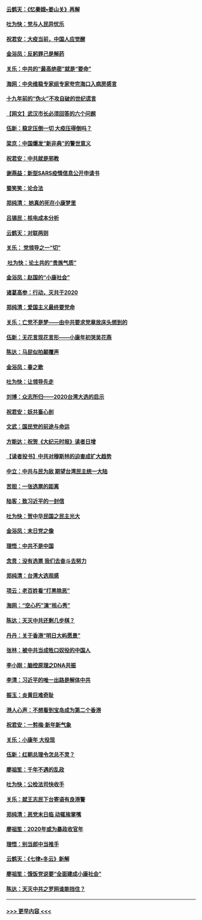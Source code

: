 #### [云鹤天：《忆秦娥▪娄山关》再解](../pages/nsc993/n11824682.md?t=01280222) 
#### [吐为快：党与人民异忧乐](../pages/nsc993/n11824660.md?t=01280222) 
#### [祝君安：大疫当前，中国人应觉醒](../pages/nsc993/n11821946.md?t=01280222) 
#### [金浴凤：反躬罪己是解药](../pages/nsc993/n11820280.md?t=01280222) 
#### [关乐：中共的“最高绝密”就是“要命”](../pages/nsc993/n11816946.md?t=01280222) 
#### [海网：中央维稳专家组专家夸完海口入病房感言](../pages/nsc993/n11815138.md?t=01280222) 
#### [十九年前的“伪火”不攻自破的世纪谎言](../pages/nsc993/n11813238.md?t=01280222) 
#### [【网文】武汉市长必须回答的六个问题](../pages/nsc993/n11813848.md?t=01280222) 
#### [伍新：稳定压倒一切 大疫压得倒吗？](../pages/nsc993/n11812634.md?t=01280222) 
#### [梁京：中国爆发“新非典”的警世意义](../pages/nsc993/n11812554.md?t=01280222) 
#### [祝君安：中共就是邪教](../pages/nsc993/n11812431.md?t=01280222) 
#### [谢燕益：新型SARS疫情信息公开申请书](../pages/nsc993/n11808840.md?t=01280222) 
#### [蜀笑笑：论合法](../pages/nsc993/n11808064.md?t=01280222) 
#### [郑纯清： 她真的死在小康梦里](../pages/nsc993/n11806623.md?t=01280222) 
#### [吕锡民：核电成本分析](../pages/nsc993/n11806284.md?t=01280222) 
#### [云鹤天：对联两则](../pages/nsc993/n11805957.md?t=01280222) 
#### [关乐： 党领导之一“切”](../pages/nsc993/n11804505.md?t=01280222) 
#### [ 吐为快：论土共的“贵族气质”](../pages/nsc993/n11804490.md?t=01280222) 
#### [金浴凤：赵国的“小康社会”](../pages/nsc993/n11804452.md?t=01280222) 
#### [诸葛高参：行动，灭共于2020](../pages/nsc993/n11804120.md?t=01280222) 
#### [郑纯清：爱国主义最终要党命](../pages/nsc993/n11802197.md?t=01280222) 
#### [关乐：亡党不是梦——由中共要求党章放床头想到的](../pages/nsc993/n11802156.md?t=01280222) 
#### [伍新：无花言现花言形——小康年初哭吴花燕](../pages/nsc993/n11800044.md?t=01280222) 
#### [陈达：马屁似拍颠覆声](../pages/nsc993/n11800010.md?t=01280222) 
#### [金浴凤：春之歌](../pages/nsc993/n11797687.md?t=01280222) 
#### [吐为快：让领导先走](../pages/nsc993/n11797512.md?t=01280222) 
#### [刘博：众志所归——2020台湾大选的启示](../pages/nsc993/n11796878.md?t=01280222) 
#### [祝君安：妖共畜心剖](../pages/nsc993/n11794273.md?t=01280222) 
#### [文武：国民党的前途与命运](../pages/nsc993/n11794198.md?t=01280222) 
#### [方能达：祝贺《大纪元时报》读者日增](../pages/nsc993/n11793807.md?t=01280222) 
#### [【读者投书】中共对穆斯林的迫害成扩大趋势](../pages/nsc993/n11791371.md?t=01280222) 
#### [中立：中共与民为敌 期望台湾民主统一大陆](../pages/nsc993/n11790392.md?t=01280222) 
#### [苦胆：一张选票的距离](../pages/nsc993/n11788914.md?t=01280222) 
#### [陆客：致习近平的一封信](../pages/nsc993/n11788867.md?t=01280222) 
#### [吐为快：贺中华民国之民主光大](../pages/nsc993/n11788618.md?t=01280222) 
#### [金浴凤：末日党之像](../pages/nsc993/n11787475.md?t=01280222) 
#### [理悟：中共不是中国](../pages/nsc993/n11787463.md?t=01280222) 
#### [念贲：没有选票  我们去奋斗去努力](../pages/nsc993/n11787398.md?t=01280222) 
#### [郑纯清：台湾大选观感](../pages/nsc993/n11786210.md?t=01280222) 
#### [项云：老百姓看“打黑除恶”](../pages/nsc993/n11785398.md?t=01280222) 
#### [海网：“空心朽”演“核心秀”](../pages/nsc993/n11783874.md?t=01280222) 
#### [陈达：天灭中共还剩几步棋？](../pages/nsc993/n11783719.md?t=01280222) 
#### [丹丹：关于香港“明日大屿愿景”](../pages/nsc993/n11783273.md?t=01280222) 
#### [张林：被中共当成牲口奴役的中国人](../pages/nsc993/n11782397.md?t=01280222) 
#### [李小刚：脑控原理之DNA共振](../pages/nsc993/n11780962.md?t=01280222) 
#### [李清：习近平的唯一出路是解体中共](../pages/nsc993/n11780866.md?t=01280222) 
#### [振玉：炎黄巨难奇耻](../pages/nsc993/n11779632.md?t=01280222) 
#### [港人心声：不想看到宝岛成为第二个香港](../pages/nsc993/n11778817.md?t=01280222) 
#### [祝君安：一剪梅‧新年新气象](../pages/nsc993/n11776340.md?t=01280222) 
#### [关乐：小康年 大役现](../pages/nsc993/n11774213.md?t=01280222) 
#### [伍新：红朝总理令怎总不灵？](../pages/nsc993/n11770813.md?t=01280222) 
#### [廖祖笙：千年不遇的乱政](../pages/nsc993/n11770373.md?t=01280222) 
#### [吐为快：公检法司快收手](../pages/nsc993/n11770359.md?t=01280222) 
#### [关乐：就王志民下台寄语有良港警](../pages/nsc993/n11769903.md?t=01280222) 
#### [郑纯清：恶党末日临 动辄挨掌嘴](../pages/nsc993/n11769356.md?t=01280222) 
#### [廖祖笙：2020年或为暴政收官年](../pages/nsc993/n11768216.md?t=01280222) 
#### [理悟：别当郎中当推手](../pages/nsc993/n11768243.md?t=01280222) 
#### [云鹤天：《七律▪冬云》新解](../pages/nsc993/n11768204.md?t=01280222) 
#### [廖祖笙：饿饭党说要“全面建成小康社会”](../pages/nsc993/n11767482.md?t=01280222) 
#### [陈达：天灭中共之罗网谁能挡住？](../pages/nsc993/n11767465.md?t=01280222) 

----
#### [ >>> 更早内容 <<< ](../indexes/nsc993-earlier.md)
